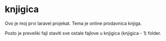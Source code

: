 # knjigica
Ovo je moj prvi laravel projekat. Tema je online prodavnica knjiga.

Posto je preveliki fajl staviti sve ostale fajlove u knjigica (knjigica - 1) folder.
